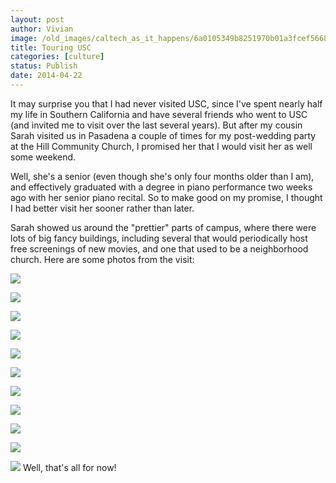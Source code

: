 ```yaml
---
layout: post
author: Vivian
image: /old_images/caltech_as_it_happens/6a0105349b8251970b01a3fcef5668970b.jpg
title: Touring USC 
categories: [culture]
status: Publish
date: 2014-04-22
---
```


It may surprise you that I had never visited USC, since I've spent nearly half my life in Southern California and have several friends who went to USC (and invited me to visit over the last several years). But after my cousin Sarah visited us in Pasadena a couple of times for my post-wedding party at the Hill Community Church, I promised her that I would visit her as well some weekend.

Well, she's a senior (even though she's only four months older than I am), and effectively graduated with a degree in piano performance two weeks ago with her senior piano recital. So to make good on my promise, I thought I had better visit her sooner rather than later.

Sarah showed us around the "prettier" parts of campus, where there were lots of big fancy buildings, including several that would periodically host free screenings of new movies, and one that used to be a neighborhood church. Here are some photos from the visit:

![](/old_images/caltech_as_it_happens/6a0105349b8251970b01a3fcef5724970b.jpg)

![](/old_images/caltech_as_it_happens/6a0105349b8251970b01a73daa1034970d.jpg)

![](/old_images/caltech_as_it_happens/6a0105349b8251970b01a5119efcd6970c.jpg)

![](/old_images/caltech_as_it_happens/6a0105349b8251970b01a73daa10df970d.jpg)

![](/old_images/caltech_as_it_happens/6a0105349b8251970b01a5119efd96970c.jpg)

![](/old_images/caltech_as_it_happens/6a0105349b8251970b01a73daa11d8970d.jpg)

![](/old_images/caltech_as_it_happens/6a0105349b8251970b01a3fcef5a83970b.jpg)

![](/old_images/caltech_as_it_happens/6a0105349b8251970b01a3fcef5ae8970b.jpg)

![](/old_images/caltech_as_it_happens/6a0105349b8251970b01a3fcef5b98970b.jpg)

![](/old_images/caltech_as_it_happens/6a0105349b8251970b01a3fcef5c1c970b.jpg)

![](/old_images/caltech_as_it_happens/6a0105349b8251970b01a3fcef5da7970b.jpg)
Well, that's all for now!

